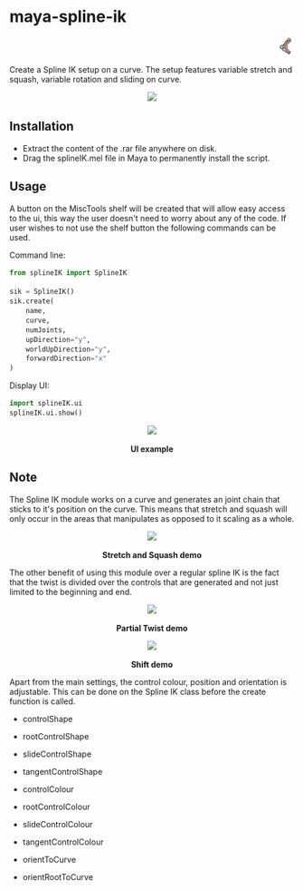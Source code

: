 # maya-spline-ik
<p align="right"><img src="icons/SIK_icon.png?raw=true"></p>
Create a Spline IK setup on a curve. The setup features variable stretch and squash, variable rotation and sliding on curve.

<p align="center"><img src="docs/_images/SIK_header.png?raw=true"></p>

## Installation
* Extract the content of the .rar file anywhere on disk.
* Drag the splineIK.mel file in Maya to permanently install the script.

## Usage
A button on the MiscTools shelf will be created that will allow easy access to the ui, this way the user doesn't need to worry about any of the code.
If user wishes to not use the shelf button the following commands can be used.

Command line:
```python
from splineIK import SplineIK

sik = SplineIK()
sik.create(
    name,
    curve,
    numJoints,
    upDirection="y", 
    worldUpDirection="y", 
    forwardDirection="x"
)
```

Display UI:

```python
import splineIK.ui
splineIK.ui.show()
```

<p align="center"><img src="docs/_images/SIK_uiExample.png?raw=true"></p>
<p align="center"><b>UI example</b></p>

## Note
The Spline IK module works on a curve and generates an joint chain that sticks to it's position on the curve. This means that stretch and squash will only occur in the areas that manipulates as opposed to it scaling as a whole.
     
<p align="center"><img src="docs/_images/SIK_stretchSquashExample.gif?raw=true"></p>
<p align="center"><b>Stretch and Squash demo</b></p>

The other benefit of using this module over a regular spline IK is the fact that the twist is divided over the controls that are generated and not just limited to the beginning and end.
 
<p align="center"><img src="docs/_images/SIK_partialTwistExample.gif?raw=true"></p>
<p align="center"><b>Partial Twist demo</b></p>

<p align="center"><img src="docs/_images/SIK_shiftExample.gif?raw=true"></p>
<p align="center"><b>Shift demo</b></p>
  
Apart from the main settings, the control colour, position and orientation is adjustable. This can be done on the Spline IK class before the create function is called.

* controlShape
* rootControlShape
* slideControlShape
* tangentControlShape

* controlColour
* rootControlColour
* slideControlColour
* tangentControlColour

* orientToCurve
* orientRootToCurve  
